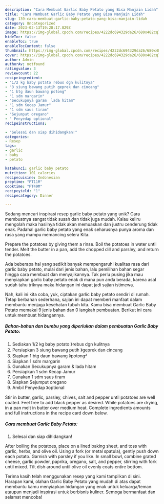 ```yaml
---
description: "Cara Membuat Garlic Baby Petato yang Bisa Manjain Lidah"
title: "Cara Membuat Garlic Baby Petato yang Bisa Manjain Lidah"
slug: 139-cara-membuat-garlic-baby-petato-yang-bisa-manjain-lidah
category: Uncategorized
date: 2023-02-13T19:28:17.829Z
image: https://img-global.cpcdn.com/recipes/4222dc694329da26/680x482cq70/garlic-baby-petato-foto-resep-utama.jpg
hideToc: false
enableToc: true
enableTocContent: false
thumbnail: https://img-global.cpcdn.com/recipes/4222dc694329da26/680x482cq70/garlic-baby-petato-foto-resep-utama.jpg
cover: https://img-global.cpcdn.com/recipes/4222dc694329da26/680x482cq70/garlic-baby-petato-foto-resep-utama.jpg
author: Admin
authorAv: notfound
ratingvalue: 3
reviewcount: 22
recipeingredient:
- "1/2 kg baby potato rebus dgn kulitnya"
- "3 siung bawang putih geprek dan cincang"
- "1 btg daun bawang potong"
- "1 sdm margarin"
- "Secukupnya garam  lada hitam"
- "1 sdm Kecap Jamur"
- "1 sdm saus tiram"
- "Sejumput oregano"
- " Penyedap optional"
recipeinstructions:

- "Selesai dan siap dihidangkan!"
categories:
- Resep
tags:
- garlic
- baby
- petato

katakunci: garlic baby petato 
nutrition: 101 calories
recipecuisine: Indonesian
preptime: "PT11M"
cooktime: "PT49M"
recipeyield: "1"
recipecategory: Dinner

---
```





Sedang mencari inspirasi resep garlic baby petato yang unik? Cara membuatnya sangat tidak susah dan tidak juga mudah. Kalau keliru mengolah maka hasilnya tidak akan memuaskan dan justru cenderung tidak enak. Padahal garlic baby petato yang enak seharusnya punya aroma dan rasa yang mampu memancing selera Kita.





Prepare the potatoes by giving them a rinse. Boil the potatoes in water until tender. Melt the butter in a pan, add the chopped dill and parsley, and return the potatoes.

Ada beberapa hal yang sedikit banyak mempengaruhi kualitas rasa dari garlic baby petato, mulai dari jenis bahan, lalu pemilihan bahan segar hingga cara membuat dan menyajikannya. Tak perlu pusing jika mau menyiapkan garlic baby petato enak di mana pun anda berada, karena asal sudah tahu triknya maka hidangan ini dapat jadi sajian istimewa.






Nah, kali ini kita coba, yuk, ciptakan garlic baby petato sendiri di rumah. Tetap berbahan sederhana, sajian ini dapat memberi manfaat dalam membantu menjaga kesehatan tubuh kita. Kamu bisa membuat Garlic Baby Petato memakai 9 jenis bahan dan 0 langkah pembuatan. Berikut ini cara untuk membuat hidangannya.

<!--inarticleads1-->

##### Bahan-bahan dan bumbu yang diperlukan dalam pembuatan Garlic Baby Petato:

1. Sediakan 1/2 kg baby potato 》rebus dgn kulitnya
1. Persiapkan 3 siung bawang putih 》geprek dan cincang
1. Siapkan 1 btg daun bawang 》potong²
1. Siapkan 1 sdm margarin
1. Gunakan Secukupnya garam &amp; lada hitam
1. Persiapkan 1 sdm Kecap Jamur
1. Gunakan 1 sdm saus tiram
1. Siapkan Sejumput oregano
1. Ambil  Penyedap 》optional


Stir in butter, garlic, parsley, chives, salt and pepper until potatoes are well coated. Feel free to add black pepper as desired. While potatoes are drying, in a pan melt in butter over medium heat. Complete ingredients amounts and full instructions in the recipe card down below. 

<!--inarticleads2-->

##### Cara membuat Garlic Baby Petato:


1. Selesai dan siap dihidangkan!

After boiling the potatoes, place on a lined baking sheet, and toss with garlic, herbs, and olive oil. Using a fork (or metal spatula), gently push down each potato. Garnish with parsley if you like. In small bowl, combine grated cheese, garlic powder, paprika, oregano, salt, and pepper, stirring with fork until mixed. Tilt dish around until olive oil evenly coats entire bottom. 

Terima kasih telah menggunakan resep yang kami tampilkan di sini. Harapan kami, olahan Garlic Baby Petato yang mudah di atas dapat membantu kamu menyiapkan hidangan yang enak untuk keluarga/teman ataupun menjadi inspirasi untuk berbisnis kuliner. Semoga bermanfaat dan selamat mencoba!
